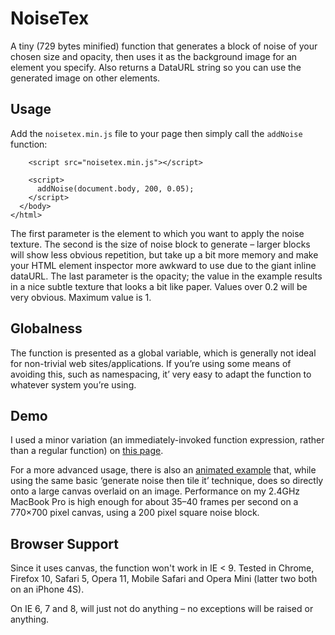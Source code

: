 # NoiseTex

A tiny (729 bytes minified) function that generates a block of noise of your chosen size
and opacity, then uses it as the background image for an element you specify.
Also returns a DataURL string so you can use the generated image on other
elements.

## Usage

Add the `noisetex.min.js` file to your page then simply call the `addNoise`
function:

```
    <script src="noisetex.min.js"></script>

    <script>
      addNoise(document.body, 200, 0.05);
    </script>
  </body>
</html>
```

The first parameter is the element to which you want to apply the noise texture.
The second is the size of noise block to generate &ndash; larger blocks will
show less obvious repetition, but take up a bit more memory and make your HTML
element inspector more awkward to use due to the giant inline dataURL. The last
parameter is the opacity; the value in the example results in a nice subtle
texture that looks a bit like paper. Values over 0.2 will be very obvious.
Maximum value is 1.

## Globalness

The function is presented as a global variable, which is generally not ideal for
non-trivial web sites/applications. If you&rsquo;re using some means of avoiding
this, such as namespacing, it&rsquo; very easy to adapt the function to whatever
system you&rsquo;re using.

## Demo

I used a minor variation (an immediately-invoked function expression, rather
than a regular function) on [this page].

For a more advanced usage, there is also an [animated example] that, while using
the same basic &lsquo;generate noise then tile it&rsquo; technique, does so
directly onto a large canvas overlaid on an image. Performance on my 2.4GHz
MacBook Pro is high enough for about 35&ndash;40 frames per second on a
770&times;700 pixel canvas, using a 200 pixel square noise block.

[this page]: http://caerphoto.com/misc/the_waste_land.html
[animated example]: http://caerphoto.com/noise.html

## Browser Support

Since it uses canvas, the function won't work in IE < 9. Tested in Chrome,
Firefox 10, Safari 5, Opera 11, Mobile Safari and Opera Mini (latter two both on
an iPhone 4S).

On IE 6, 7 and 8, will just not do anything &ndash; no exceptions will be raised
or anything.
